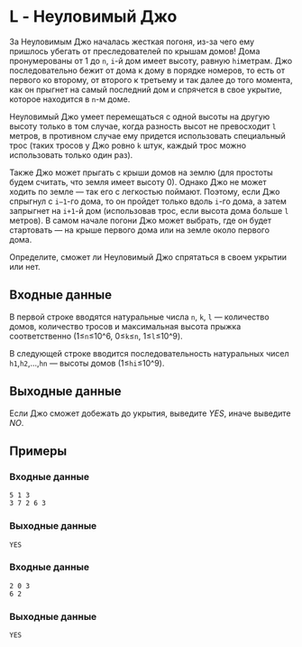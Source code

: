 # L - Неуловимый Джо
За Неуловимым Джо началась жесткая погоня, из-за чего ему пришлось убегать от преследователей по крышам домов!
Дома пронумерованы от 1 до `n`, `i`-й дом имеет высоту, равную `hi`метрам.
Джо последовательно бежит от дома к дому в порядке номеров, то есть от первого ко второму, от второго к третьему и так далее до того момента, как он прыгнет на самый последний дом и спрячется в свое укрытие, которое находится в `n`-м доме.

Неуловимый Джо умеет перемещаться с одной высоты на другую высоту только в том случае, когда разность высот не превосходит `l` метров, в противном случае ему придется использовать специальный трос (таких тросов у Джо ровно `k` штук, каждый трос можно использовать только один раз).

Также Джо может прыгать с крыши домов на землю (для простоты будем считать, что земля имеет высоту 0).
Однако Джо не может ходить по земле — так его с легкостью поймают.
Поэтому, если Джо спрыгнул с `i−1`-го дома, то он пройдет только вдоль `i`-го дома, а затем запрыгнет на `i+1`-й дом (использовав трос, если высота дома больше `l` метров).
В самом начале погони Джо может выбрать, где он будет стартовать — на крыше первого дома или на земле около первого дома.

Определите, сможет ли Неуловимый Джо спрятаться в своем укрытии или нет.

## Входные данные
В первой строке вводятся натуральные числа `n`, `k`, `l` — количество домов, количество тросов и максимальная высота прыжка соответственно (1≤`n`≤10^6, 0≤`k`≤`n`, 1≤`l`≤10^9).

В следующей строке вводится последовательность натуральных чисел `h1`,`h2`,...,`hn` — высоты домов (1≤`hi`≤10^9).

## Выходные данные
Если Джо сможет добежать до укрытия, выведите *YES*, иначе выведите *NO*.

## Примеры
### Входные данные
```
5 1 3
3 7 2 6 3
```
### Выходные данные
```
YES
```
### Входные данные
```
2 0 3
6 2
```
### Выходные данные
```
YES
```